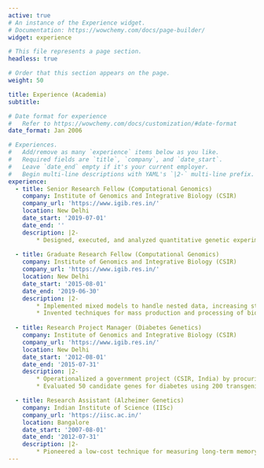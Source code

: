 ```yaml
---
active: true
# An instance of the Experience widget.
# Documentation: https://wowchemy.com/docs/page-builder/
widget: experience

# This file represents a page section.
headless: true

# Order that this section appears on the page.
weight: 50

title: Experience (Academia)
subtitle:

# Date format for experience
#   Refer to https://wowchemy.com/docs/customization/#date-format
date_format: Jan 2006

# Experiences.
#   Add/remove as many `experience` items below as you like.
#   Required fields are `title`, `company`, and `date_start`.
#   Leave `date_end` empty if it's your current employer.
#   Begin multi-line descriptions with YAML's `|2-` multi-line prefix.
experience:
  - title: Senior Research Fellow (Computational Genomics)
    company: Institute of Genomics and Integrative Biology (CSIR)
    company_url: 'https://www.igib.res.in/'
    location: New Delhi
    date_start: '2019-07-01'
    date_end: ''
    description: |2-
        * Designed, executed, and analyzed quantitative genetic experiments, containing 480,000 data points, to infer the heritability of metabolic traits.
        
  - title: Graduate Research Fellow (Computational Genomics) 
    company: Institute of Genomics and Integrative Biology (CSIR)
    company_url: 'https://www.igib.res.in/'
    location: New Delhi
    date_start: '2015-08-01'
    date_end: '2019-06-30'
    description: |2-
        * Implemented mixed models to handle nested data, increasing statistical power by 1000%.
        * Invented techniques for mass production and processing of biological replicates, resulting in the publication of two research articles.
        
  - title: Research Project Manager (Diabetes Genetics) 
    company: Institute of Genomics and Integrative Biology (CSIR)
    company_url: 'https://www.igib.res.in/'
    location: New Delhi
    date_start: '2012-08-01'
    date_end: '2015-07-31'
    description: |2-
        * Operationalized a government project (CSIR, India) by procuring equipment, troubleshooting protocols, budgeting supplies, and training five freshmen colleagues.
        * Evaluated 50 candidate genes for diabetes using 200 transgenic constructs in Drosophila.

  - title: Research Assistant (Alzheimer Genetics) 
    company: Indian Institute of Science (IISc)
    company_url: 'https://iisc.ac.in/'
    location: Bangalore
    date_start: '2007-08-01'
    date_end: '2012-07-31'
    description: |2-
        * Pioneered a low-cost technique for measuring long-term memory of classical conditioning in Drosophila.
---
```

